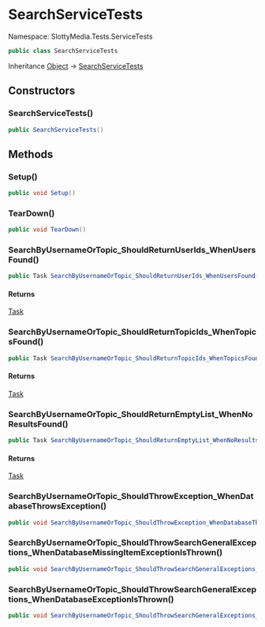 # SearchServiceTests

Namespace: SlottyMedia.Tests.ServiceTests

```csharp
public class SearchServiceTests
```

Inheritance [Object](https://docs.microsoft.com/en-us/dotnet/api/system.object) → [SearchServiceTests](./slottymedia.tests.servicetests.searchservicetests.md)

## Constructors

### **SearchServiceTests()**

```csharp
public SearchServiceTests()
```

## Methods

### **Setup()**

```csharp
public void Setup()
```

### **TearDown()**

```csharp
public void TearDown()
```

### **SearchByUsernameOrTopic_ShouldReturnUserIds_WhenUsersFound()**

```csharp
public Task SearchByUsernameOrTopic_ShouldReturnUserIds_WhenUsersFound()
```

#### Returns

[Task](https://docs.microsoft.com/en-us/dotnet/api/system.threading.tasks.task)<br>

### **SearchByUsernameOrTopic_ShouldReturnTopicIds_WhenTopicsFound()**

```csharp
public Task SearchByUsernameOrTopic_ShouldReturnTopicIds_WhenTopicsFound()
```

#### Returns

[Task](https://docs.microsoft.com/en-us/dotnet/api/system.threading.tasks.task)<br>

### **SearchByUsernameOrTopic_ShouldReturnEmptyList_WhenNoResultsFound()**

```csharp
public Task SearchByUsernameOrTopic_ShouldReturnEmptyList_WhenNoResultsFound()
```

#### Returns

[Task](https://docs.microsoft.com/en-us/dotnet/api/system.threading.tasks.task)<br>

### **SearchByUsernameOrTopic_ShouldThrowException_WhenDatabaseThrowsException()**

```csharp
public void SearchByUsernameOrTopic_ShouldThrowException_WhenDatabaseThrowsException()
```

### **SearchByUsernameOrTopic_ShouldThrowSearchGeneralExceptions_WhenDatabaseMissingItemExceptionIsThrown()**

```csharp
public void SearchByUsernameOrTopic_ShouldThrowSearchGeneralExceptions_WhenDatabaseMissingItemExceptionIsThrown()
```

### **SearchByUsernameOrTopic_ShouldThrowSearchGeneralExceptions_WhenDatabaseExceptionIsThrown()**

```csharp
public void SearchByUsernameOrTopic_ShouldThrowSearchGeneralExceptions_WhenDatabaseExceptionIsThrown()
```
